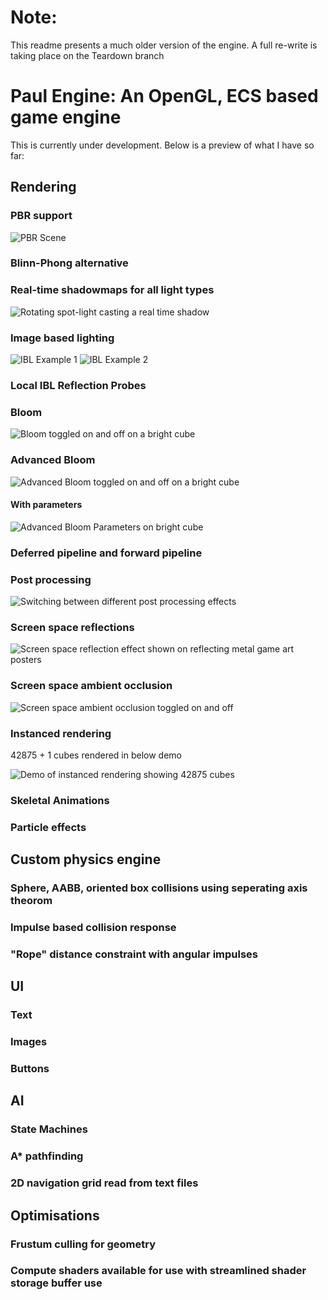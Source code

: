 # Note:
This readme presents a much older version of the engine. A full re-write is taking place on the Teardown branch

# Paul Engine: An OpenGL, ECS based game engine

This is currently under development. Below is a preview of what I have so far:

## Rendering

### PBR support
![PBR Scene](https://media.giphy.com/media/v1.Y2lkPTc5MGI3NjExaTV2bHkzMHFwbGpoeGs2ejB4dDkwM29kZm1sdGE3bDBiZ3I0aDU4ayZlcD12MV9pbnRlcm5hbF9naWZfYnlfaWQmY3Q9Zw/DNVxDoEwAY71s4gaTj/giphy.gif)

### Blinn-Phong alternative

### Real-time shadowmaps for all light types
![Rotating spot-light casting a real time shadow](https://media.giphy.com/media/ZNy4YuOfJmDpjSvlys/giphy.gif)

### Image based lighting
![IBL Example 1](https://media.giphy.com/media/CTt6aJbcVOLRFhYJOJ/giphy.gif)
![IBL Example 2](https://media.giphy.com/media/3VV7CBy65UmpP9WGtU/giphy.gif)

### Local IBL Reflection Probes

### Bloom
![Bloom toggled on and off on a bright cube](https://media.giphy.com/media/0a4tMIFENGIDgynLXy/giphy.gif)

### Advanced Bloom
![Advanced Bloom toggled on and off on a bright cube](https://i.giphy.com/media/v1.Y2lkPTc5MGI3NjExZ243eXppaWx1aG81dmVuNW1qZGR5aTBoczRiMWN5cWs5ejU2cmVubyZlcD12MV9pbnRlcm5hbF9naWZfYnlfaWQmY3Q9Zw/68nFqM1n5J7n9x9jUc/giphy.gif)

#### With parameters
![Advanced Bloom Parameters on bright cube](https://i.giphy.com/media/v1.Y2lkPTc5MGI3NjExd3MxcTg2M2hlNzBvMWhubGwydXBvamdkZDV2MmVtZXRxdnJhcWplNiZlcD12MV9pbnRlcm5hbF9naWZfYnlfaWQmY3Q9Zw/Y2Dnw0tAkoRRc46JqF/giphy.gif)

### Deferred pipeline and forward pipeline

### Post processing
![Switching between different post processing effects](https://media.giphy.com/media/Q8PZCWFIm7HTRP4D8M/giphy.gif)

### Screen space reflections
![Screen space reflection effect shown on reflecting metal game art posters](https://i.giphy.com/media/v1.Y2lkPTc5MGI3NjExZnBlZWFhMHk3amI0Y24xdnNiZno0em91eWwzdHoxMGlpeXdmdDZwZCZlcD12MV9pbnRlcm5hbF9naWZfYnlfaWQmY3Q9Zw/mskYR08uOnVZBv50Br/giphy.gif)

### Screen space ambient occlusion
![Screen space ambient occlusion toggled on and off](https://media.giphy.com/media/SKJe2XhUz45zcfy7X0/giphy.gif)

### Instanced rendering
42875 + 1 cubes rendered in below demo

![Demo of instanced rendering showing 42875 cubes](https://media.giphy.com/media/nUt6hcCJYYGLDPbiOu/giphy.gif)

### Skeletal Animations

### Particle effects

## Custom physics engine

### Sphere, AABB, oriented box collisions using seperating axis theorom

### Impulse based collision response

### "Rope" distance constraint with angular impulses

## UI

### Text

### Images

### Buttons

## AI

### State Machines

### A* pathfinding

### 2D navigation grid read from text files

## Optimisations
### Frustum culling for geometry
### Compute shaders available for use with streamlined shader storage buffer use
